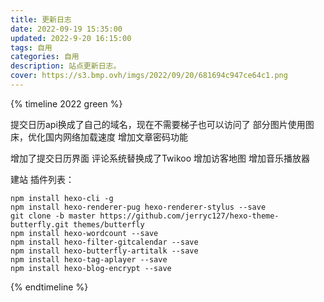 ```yaml
---
title: 更新日志
date: 2022-09-19 15:35:00
updated: 2022-9-20 16:15:00
tags: 自用
categories: 自用
description: 站点更新日志。
cover: https://s3.bmp.ovh/imgs/2022/09/20/681694c947ce64c1.png
---
```

{% timeline 2022 green %}
<!-- timeline 9.20 -->
提交日历api换成了自己的域名，现在不需要梯子也可以访问了
部分图片使用图床，优化国内网络加载速度
增加文章密码功能
<!-- endtimeline -->

<!-- timeline 9.19 -->
增加了提交日历界面
评论系统替换成了Twikoo
增加访客地图
增加音乐播放器
<!-- endtimeline -->

<!-- timeline 9.14~9.18 -->
建站
插件列表：
```git
npm install hexo-cli -g
npm install hexo-renderer-pug hexo-renderer-stylus --save
git clone -b master https://github.com/jerryc127/hexo-theme-butterfly.git themes/butterfly
npm install hexo-wordcount --save
npm install hexo-filter-gitcalendar --save
npm install hexo-butterfly-artitalk --save
npm install hexo-tag-aplayer --save
npm install hexo-blog-encrypt --save
```
<!-- endtimeline -->
{% endtimeline %}